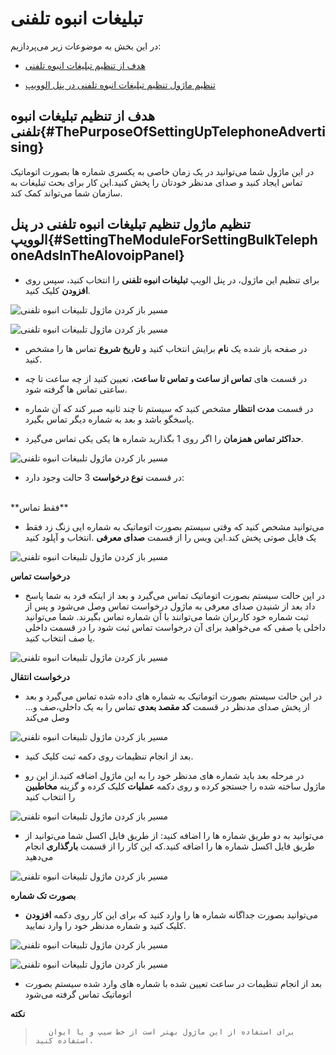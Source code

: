 # تبلیغات انبوه تلفنی

در این بخش به موضوعات زیر می‌پردازیم:

-	[هدف از تنظیم تبلیغات انبوه تلفنی ](#ThePurposeOfSettingUpTelephoneAdvertising)

-	[تنظیم ماژول تنظیم تبلیغات انبوه تلفنی در پنل الوویپ ](#SettingTheModuleForSettingBulkTelephoneAdsInTheAlovoipPanel)

## هدف از تنظیم تبلیغات انبوه تلفنی{#ThePurposeOfSettingUpTelephoneAdvertising}

در این ماژول شما می‌توانید در یک زمان خاصی به یکسری شماره ها بصورت اتوماتیک تماس ایجاد کنید و صدای مدنظر خودتان را پخش کنید.این کار برای بحث تبلیغات به سازمان شما می‌تواند کمک کند.

## تنظیم ماژول تنظیم تبلیغات انبوه تلفنی در پنل الوویپ{#SettingTheModuleForSettingBulkTelephoneAdsInTheAlovoipPanel}

-	برای تنظیم این ماژول، در پنل الویپ **تبلیغات انبوه تلفنی** را انتخاب کنید، سپس روی **افزودن** کلیک کنید.

![مسیر باز کردن ماژول تلبیغات انبوه تلفنی ](./Images/tele-marketing-route1.png)

![مسیر باز کردن ماژول تلبیغات انبوه تلفنی ](./Images/tele-marketing-route2.png)

-	در صفحه باز شده یک **نام** برایش انتخاب کنید و **تاریخ شروع** تماس ها را مشخص کنید.

-	در قسمت های  **تماس از ساعت و تماس تا ساعت**، تعیین کنید از چه ساعت تا چه ساعتی تماس ها گرفته شود.

-	در قسمت **مدت انتظار** مشخص کنید که سیستم تا چند ثانیه صبر کند که آن شماره پاسخگو باشد و بعد به شماره دیگر تماس بگیرد.

-	**حداکثر تماس همزمان** را اگر روی 1 بگذارید شماره ها یکی یکی تماس می‌گیرد.

![مسیر باز کردن ماژول تلبیغات انبوه تلفنی ](./Images/tele-marketing-route3.png)

-	در قسمت **نوع درخواست**  3 حالت وجود دارد:
<br>
**فقط تماس**

-	می‌توانید مشخص کنید که وقتی سیستم بصورت اتوماتیک به شماره ایی زنگ زد فقط یک فایل صوتی پخش کند.این ویس را از قسمت **صدای معرفی** .انتخاب و آپلود کنید

![مسیر باز کردن ماژول تلبیغات انبوه تلفنی ](./Images/tele-marketing-route4.png)

**درخواست تماس**
-	در این حالت سیستم بصورت اتوماتیک تماس می‌گیرد و بعد از اینکه فرد به شما پاسخ داد بعد از شنیدن صدای معرفی به ماژول درخواست تماس وصل می‌شود و پس از ثبت شماره خود کاربران شما می‌توانند با آن شماره تماس بگیرند. شما می‌توانید داخلی یا صفی که می‌خواهید برای آن درخواست تماس ثبت شود را در قسمت داخلی یا صف انتخاب کنید.

![مسیر باز کردن ماژول تلبیغات انبوه تلفنی ](./Images/tele-marketing-route5.png)

**درخواست انتقال**

-	 در این حالت سیستم بصورت اتوماتیک به شماره های داده شده تماس می‌گیرد و بعد از پخش صدای مدنظر در قسمت **کد مقصد بعدی** تماس را به یک داخلی،صف و... وصل می‌کند

![مسیر باز کردن ماژول تلبیغات انبوه تلفنی ](./Images/tele-marketing-route6.png)

-	بعد از انجام تنظیمات روی دکمه ثبت کلیک کنید.

-	در مرحله بعد باید شماره های مدنظر خود را به این ماژول اضافه کنید.از این رو ماژول ساخته شده را جستجو کرده و روی دکمه **عملیات** کلیک کرده و گزینه **مخاطبین** را انتخاب کنید

![مسیر باز کردن ماژول تلبیغات انبوه تلفنی ](./Images/tele-marketing-route7.png)

-	می‌توانید به دو طریق شماره ها را اضافه کنید:
از طریق فایل اکسل 
  شما می‌توانید از طریق فایل اکسل شماره ها را اضافه کنید.که این کار را از قسمت **بارگذاری** انجام  می‌دهید

![مسیر باز کردن ماژول تلبیغات انبوه تلفنی ](./Images/tele-marketing-route8.png)


**بصورت تک شماره**

-	می‌توانید بصورت جداگانه شماره ها را وارد کنید که برای این کار روی دکمه **افزودن** کلیک کنید و شماره مدنظر خود را وارد نمایید.

![مسیر باز کردن ماژول تلبیغات انبوه تلفنی ](./Images/tele-marketing-route9.png)

![مسیر باز کردن ماژول تلبیغات انبوه تلفنی ](./Images/tele-marketing-route10.png)

-	بعد از انجام تنظیمات در ساعت تعیین شده با شماره های وارد شده سیستم بصورت اتوماتیک تماس گرفته می‌شود

**نکته**
>        برای استفاده از این ماژول بهتر است از خط سیپ و یا ایوان استفاده کنید.
